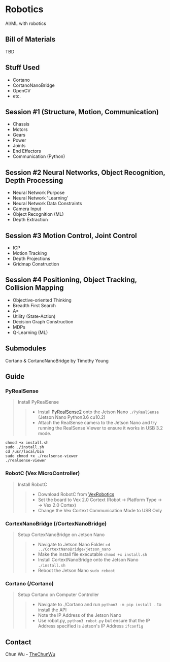 # Robotics

AI/ML with robotics

## Bill of Materials
TBD

## Stuff Used
- Cortano
- CortanoNanoBridge
- OpenCV
- etc.

## Session #1 (Structure, Motion, Communication)
- Chassis
- Motors
- Gears
- Power
- Joints
- End Effectors
- Communication (Python)

## Session #2 Neural Networks, Object Recognition, Depth Processing
- Neural Network Purpose
- Neural Network 'Learning'
- Neural Network Data Constraints
- Camera Input
- Object Recognition (ML)
- Depth Extraction

## Session #3 Motion Control, Joint Control
- ICP 
- Motion Tracking
- Depth Projections
- Gridmap Construction
  
## Session #4 Positioning, Object Tracking, Collision Mapping
- Objective-oriented Thinking
- Breadth First Search
- A*
- Utility (State-Action)
- Decision Graph Construction
- MDPs
- Q-Learning (ML)

## Submodules
Cortano & CortanoNanoBridge by Timothy Young

## Guide

### PyRealSense
> Install PyRealSense
>> - Install [PyRealSense2](https://drive.google.com/file/d/1Fw8zVV-cP5c9xpp-JplMKnJGe5nVNNaY/view?usp=drive_link) onto the Jetson Nano `./PyRealSense` (Jetson Nano Python3.6 cu10.2)
>> - Attach the RealSense camera to the Jetson Nano and try running the RealSense Viewer to ensure it works in USB 3.2 mode.

```
chmod +x install.sh
sudo ./install.sh
cd /usr/local/bin
sudo chmod +x ./realsense-viewer
./realsense-viewer
```

### RobotC (Vex MicroController)
> Install RobotC
>> - Download RobotC from [VexRobotics](https://www.vexrobotics.com/robotc-vexedr-vexiq.html)
>> - Set the board to Vex 2.0 Cortext (Robot -> Platform Type -> -> Vex 2.0 Cortex)
>> - Change the Vex Cortext Communication Mode to USB Only

### CortexNanoBridge (/CortexNanoBridge)
> Setup CortexNanoBridge on Jetson Nano
>> - Navigate to Jetson Nano Folder `cd ../CortextNanoBridge/jetson_nano`
>> - Make the install file executable `chmod +x install.sh`
>> - Install CortextNanoBridge onto the Jetson Nano `./install.sh`
>> - Reboot the Jetson Nano `sudo reboot`

### Cortano (/Cortano)
> Setup Cortano on Computer Controller
>> - Navigate to ./Cortano and run `python3 -m pip install .` to install the API
>> - Note the IP Address of the Jetson Nano
>> - Use robot.py, `python3 robot.py` but ensure that the IP Address specified is Jetson's IP Address `ifconfig`

## Contact
Chun Wu - [TheChunWu](https://twitter.com/TheChunWu)